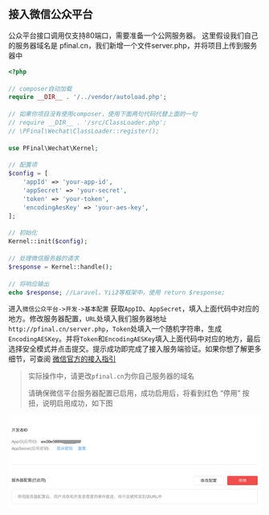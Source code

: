 

## 接入微信公众平台

公众平台接口调用仅支持80端口，需要准备一个公网服务器。
这里假设我们自己的服务器域名是 pfinal.cn，我们新增一个文件server.php，并将项目上传到服务器中

```PHP
<?php

// composer自动加载
require __DIR__ . '/../vendor/autoload.php';

// 如果你项目没有使用composer，使用下面两句代码代替上面的一句
// require __DIR__ . '/src/ClassLoader.php';
// \PFinal\Wechat\ClassLoader::register();

use PFinal\Wechat\Kernel;

// 配置项
$config = [
    'appId' => 'your-app-id',
    'appSecret' => 'your-secret',
    'token' => 'your-token',
    'encodingAesKey' => 'your-aes-key',
];

// 初始化
Kernel::init($config);

// 处理微信服务器的请求
$response = Kernel::handle();

// 将响应输出
echo $response; //Laravel、Yii2等框架中，使用 return $response;

```

进入`微信公众平台->开发->基本配置` 获取`AppID`、`AppSecret`，填入上面代码中对应的地方。修改服务器配置，`URL`处填入我们服务器地址 `http://pfinal.cn/server.php`，`Token`处填入一个随机字符串，生成`EncodingAESKey`。并将`Token`和`EncodingAESKey`填入上面代码中对应的地方，最后选择安全模式并点击提交。提示成功即完成了接入服务端验证。如果你想了解更多细节，可查阅 [微信官方的接入指引](http://mp.weixin.qq.com/wiki/17/2d4265491f12608cd170a95559800f2d.html)

> 实际操作中，请更改`pfinal.cn`为你自己服务器的域名
> 
> 请确保微信平台服务器配置已启用，成功启用后，将看到红色 “停用” 按扭，说明启用成功，如下图

![](img/config.png)


